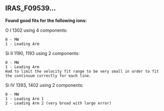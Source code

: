 ## IRAS_F09539...

**Found good fits for the following ions:**

O I 1302 using 4 components:
```
0 - MW
1 - Leading Arm
```
Si II 1190, 1193 using 2 components:
```
0 - MW
1 - Leading Arm
Had to limit the velocity fit range to be very small in order to fit the continuum correctly for each line.
```
Si IV 1393, 1402 using 2 components:
```
0 - MW
1 - Leading Arm 1
2 - Leading Arm 2 (very broad with large error)
```
